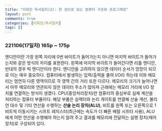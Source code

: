 ```yaml
---
title: "이희진 독서일지(2): 한 권으로 읽는 컴퓨터 구조와 프로그래밍"
layout: post
comments: true
categories: [이희진/독서일지]
tags: []
---
```


### 221106(17일차) 165p ~ 175p
엔디안이란 가장 왼쪽 자리에 0번 바이트가 들어가는지 아니면 마지막 바이트가 들어가는지와 같은 방식의 차이를 표현한다. 왼쪽에 마지막 바이트가 들어간다면 리틀 엔디안, 반대의 경우 빅 엔디안이라 한다. 엔디안을 고려하지 않으면 데이터 순서가 엉망이 되므로 이는 매우 중요하다. 컴퓨터에서 발생하는 입력/출력을 줄여 I/O라 하는데 이와 메모리는 엄연히 다른 영역이므로 각 영역 간의 거리 또한 다르다. 메모리의 크기가 늘어나면서 아무 메모리와 연관되지 않은 데이터 주소가 많아져 근래에는 메모리 거리에 I/O 장치를 연결하는 방식이 생겼다. CPU(중앙처리장치)란 컴퓨터의 중심부로 실제 계산을 처리하는 컴퓨터 부품이다. 해당 부품은 실렉터와 논리 게이트를 연결해 산술 계산, 불리언 대수 및 기타 연산을 수행하는 **산술 논리 장치(ALU)**, 비트를 왼쪽 또는 오른쪽으로 1비트씩 이동시키는 시프트 레지스터(최근에는 속도가 더 빠른 배럴 시프터 사용), ALU에게 어떤 연산을 수행해야 하는지 알려 주고 결과를 메모리에 전달하는 실행 장치(제어 장치)로 구성되어 있다.   
<br/>
